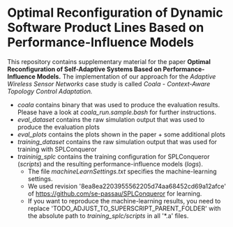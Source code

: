 # Optimal Reconfiguration of Dynamic Software Product Lines Based on Performance-Influence Models

This repository contains supplementary material for the paper **Optimal Reconfiguration of Self-Adaptive Systems Based on Performance-Influence Models.**
The implementation of our approach for the *Adaptive Wireless Sensor Networks* case study is called *Coala - Context-Aware Topology Control Adaptation.*

* *coala* contains binary that was used to produce the evaluation results. Please have a look at *coala_run.sample.bash* for further instructions.
* *eval_dataset* contains the raw simulation output that was used to produce the evaluation plots
* *eval_plots* contains the plots shown in the paper + some additional plots
* *training_dataset* contains the raw simulation output that was used for training with SPLConqueror
* *traininig_splc* contains the training configuration for SPLConqueror (*scripts*) and the resulting performance-influence models (*logs*). 
  * The file *machineLearnSettings.txt* specifies the machine-learning settings.
  * We used revision '8ea8ea2203955562205d74aa68452cd69a12afce' of https://github.com/se-passau/SPLConqueror for learning.
  * If you want to reproduce the machine-learning results, you need to replace 'TODO_ADJUST_TO_SUPERSCRIPT_PARENT_FOLDER' with the absolute path to *training_splc/scripts* in all '*.a' files.
